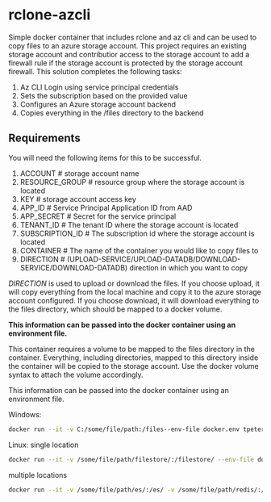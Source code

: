 # rclone-azcli

Simple docker container that includes rclone and az cli and can be used to copy files to an azure storage account. This project requires an existing storage account and contributior access to the storage account to add a firewall rule if the storage account is protected by the storage account firewall. This solution completes the following tasks:

1. Az CLI Login using service principal credentials
2. Sets the subscription based on the provided value
3. Configures an Azure storage account backend
4. Copies everything in the /files directory to the backend

## Requirements

You will need the following items for this to be successful.

1. ACCOUNT # storage account name
2. RESOURCE_GROUP # resource group where the storage account is located
3. KEY # storage account access key
4. APP_ID # Service Principal Application ID from AAD
5. APP_SECRET # Secret for the service principal
6. TENANT_ID # The tenant ID where the storage account is located
7. SUBSCRIPTION_ID # The subscription id where the storage account is located
8. CONTAINER # The name of the container you would like to copy files to
9. DIRECTION # (UPLOAD-SERVICE/UPLOAD-DATADB/DOWNLOAD-SERVICE/DOWNLOAD-DATADB) direction in which you want to copy

*DIRECTION* is used to upload or download the files. If you choose upload, it will copy everything from the local machine and copy it to the azure storage account configured. If you choose download, it will download everything to the files directory, which should be mapped to a docker volume.

**This information can be passed into the docker container using an environment file.**

This container requires a volume to be mapped to the files directory in the container. Everything, including directories, mapped to this directory inside the container will be copied to the storage account. Use the docker volume syntax to attach the volume accordingly.

This information can be passed into the docker container using an environment file.

Windows:
```bash
docker run --it -v C:/some/file/path:/files--env-file docker.env tpeterson66/rclone-azcli "bash copy.sh"
```

Linux:
single location
```bash
docker run --it -v /some/file/path/filestore/:/filestore/ --env-file docker.env tpeterson66/rclone-azcli bash copy.sh
```
multiple locations
```bash
docker run --it -v /some/file/path/es/:/es/ -v /some/file/path/redis/:/redis/ --env-file docker.env tpeterson66/rclone-azcli bash copy.sh
```
